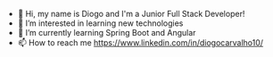- 👋 Hi, my name is Diogo and I'm a Junior Full Stack Developer!
- 👀 I’m interested in learning new technologies 
- 🌱 I’m currently learning Spring Boot and Angular
- 📫 How to reach me https://www.linkedin.com/in/diogocarvalho10/

<!---
diogocarvalho10/diogocarvalho10 is a ✨ special ✨ repository because its `README.md` (this file) appears on your GitHub profile.
You can click the Preview link to take a look at your changes.
--->

